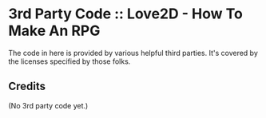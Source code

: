 # 3rd Party Code :: Love2D - How To Make An RPG

The code in here is provided by various helpful third parties. It's covered
by the licenses specified by those folks.

## Credits

(No 3rd party code yet.)
